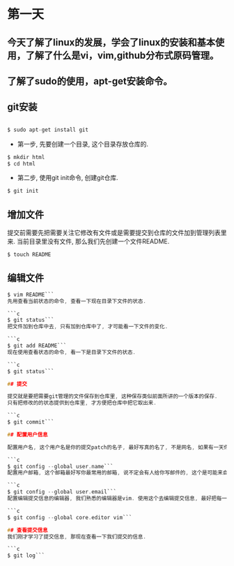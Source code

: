 # 第一天

## 今天了解了linux的发展，学会了linux的安装和基本使用，了解了什么是vi，vim,github分布式原码管理。

## 了解了sudo的使用，apt-get安装命令。

## git安装

```c

$ sudo apt-get install git

```

* 第一步, 先要创建一个目录, 这个目录存放仓库的.

```c
$ mkdir html
$ cd html
```

* 第二步, 使用git init命令, 创建git仓库.

```c
$ git init
```

## 增加文件

提交前需要先把需要关注它修改有文件或是需要提交到仓库的文件加到管理列表里来.
当前目录里没有文件, 那么我们先创建一个文件README.

```c
$ touch README
```
## 编辑文件

```c
$ vim README```
先用查看当前状态的命令, 查看一下现在目录下文件的状态.

```c
$ git status```
把文件加到仓库中去, 只有加到仓库中了, 才可能看一下文件的变化.

```c
$ git add README```
现在使用查看状态的命令, 看一下是目录下文件的状态.

```c
$ git status```

## 提交

提交就是要把需要git管理的文件保存到仓库里, 这种保存类似前面所讲的一个版本的保存.
只有把修改的的状态提供到仓库里, 才方便把仓库中把它取出来.

```c
$ git commit```

## 配置用户信息

配置用户名, 这个用户名是你的提交patch的名子, 最好写真的名了, 不是网名, 如果有一天你成为名人了,那这个东西会一直印着你的足迹.

```c
$ git config --global user.name```
配置用户邮箱, 这个邮箱最好写你最常用的邮箱, 说不定会有人给你写邮件的, 这个是可能来自世界的任何角落, 可能是任何肤色和眼睛.

```c
$ git config --global user.email```
配置编辑提交信息的编辑器, 我们熟悉的编辑器是vim. 使用这个去编辑提交信息, 最好把每一次提交信息填写写的全面, 不是为了给别人看, 万一那天自己想回顾一下. 也需要详细的信息.

```c
$ git config --global core.editor vim```

## 查看提交信息
我们刚才学习了提交信息, 那现在查看一下我们提交的信息.

```c
$ git log```
